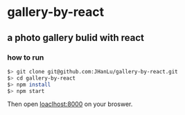 # gallery-by-react
## a photo gallery bulid with react

### how to run
```bash
$> git clone git@github.com:JHanLu/gallery-by-react.git
$> cd gallery-by-react
$> npm install
$> npm start
```
Then open [loaclhost:8000](loaclhost:8000) on your broswer.
